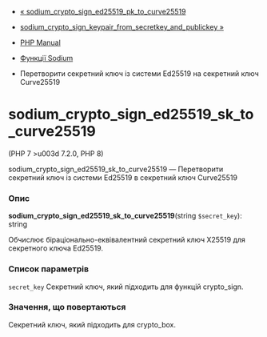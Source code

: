 - [«
sodium_crypto_sign_ed25519_pk_to_curve25519](function.sodium-crypto-sign-ed25519-pk-to-curve25519.md)
- [sodium_crypto_sign_keypair_from_secretkey_and_publickey
»](function.sodium-crypto-sign-keypair-from-secretkey-and-publickey.md)

- [PHP Manual](index.md)
- [Функції Sodium](ref.sodium.md)
- Перетворити секретний ключ із системи Ed25519 на секретний ключ
Curve25519

# sodium_crypto_sign_ed25519_sk_to_curve25519

(PHP 7 \>u003d 7.2.0, PHP 8)

sodium_crypto_sign_ed25519_sk_to_curve25519 — Перетворити секретний
ключ із системи Ed25519 в секретний ключ Curve25519

### Опис

**sodium_crypto_sign_ed25519_sk_to_curve25519**(string `$secret_key`):
string

Обчислює біраціонально-еквівалентний секретний ключ X25519 для
секретного ключа Ed25519.

### Список параметрів

`secret_key`
Секретний ключ, який підходить для функцій crypto_sign.

### Значення, що повертаються

Секретний ключ, який підходить для crypto_box.
